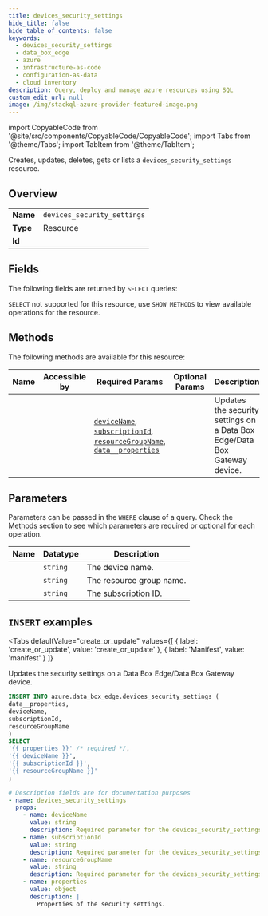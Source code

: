 ```yaml
--- 
title: devices_security_settings
hide_title: false
hide_table_of_contents: false
keywords:
  - devices_security_settings
  - data_box_edge
  - azure
  - infrastructure-as-code
  - configuration-as-data
  - cloud inventory
description: Query, deploy and manage azure resources using SQL
custom_edit_url: null
image: /img/stackql-azure-provider-featured-image.png
---
```


import CopyableCode from '@site/src/components/CopyableCode/CopyableCode';
import Tabs from '@theme/Tabs';
import TabItem from '@theme/TabItem';

Creates, updates, deletes, gets or lists a <code>devices_security_settings</code> resource.

## Overview
<table><tbody>
<tr><td><b>Name</b></td><td><code>devices_security_settings</code></td></tr>
<tr><td><b>Type</b></td><td>Resource</td></tr>
<tr><td><b>Id</b></td><td><CopyableCode code="azure.data_box_edge.devices_security_settings" /></td></tr>
</tbody></table>

## Fields

The following fields are returned by `SELECT` queries:

`SELECT` not supported for this resource, use `SHOW METHODS` to view available operations for the resource.


## Methods

The following methods are available for this resource:

<table>
<thead>
    <tr>
    <th>Name</th>
    <th>Accessible by</th>
    <th>Required Params</th>
    <th>Optional Params</th>
    <th>Description</th>
    </tr>
</thead>
<tbody>
<tr>
    <td><a href="#create_or_update"><CopyableCode code="create_or_update" /></a></td>
    <td><CopyableCode code="insert" /></td>
    <td><a href="#parameter-deviceName"><code>deviceName</code></a>, <a href="#parameter-subscriptionId"><code>subscriptionId</code></a>, <a href="#parameter-resourceGroupName"><code>resourceGroupName</code></a>, <a href="#parameter-data__properties"><code>data__properties</code></a></td>
    <td></td>
    <td>Updates the security settings on a Data Box Edge/Data Box Gateway device.</td>
</tr>
</tbody>
</table>

## Parameters

Parameters can be passed in the `WHERE` clause of a query. Check the [Methods](#methods) section to see which parameters are required or optional for each operation.

<table>
<thead>
    <tr>
    <th>Name</th>
    <th>Datatype</th>
    <th>Description</th>
    </tr>
</thead>
<tbody>
<tr id="parameter-deviceName">
    <td><CopyableCode code="deviceName" /></td>
    <td><code>string</code></td>
    <td>The device name.</td>
</tr>
<tr id="parameter-resourceGroupName">
    <td><CopyableCode code="resourceGroupName" /></td>
    <td><code>string</code></td>
    <td>The resource group name.</td>
</tr>
<tr id="parameter-subscriptionId">
    <td><CopyableCode code="subscriptionId" /></td>
    <td><code>string</code></td>
    <td>The subscription ID.</td>
</tr>
</tbody>
</table>

## `INSERT` examples

<Tabs
    defaultValue="create_or_update"
    values={[
        { label: 'create_or_update', value: 'create_or_update' },
        { label: 'Manifest', value: 'manifest' }
    ]}
>
<TabItem value="create_or_update">

Updates the security settings on a Data Box Edge/Data Box Gateway device.

```sql
INSERT INTO azure.data_box_edge.devices_security_settings (
data__properties,
deviceName,
subscriptionId,
resourceGroupName
)
SELECT 
'{{ properties }}' /* required */,
'{{ deviceName }}',
'{{ subscriptionId }}',
'{{ resourceGroupName }}'
;
```
</TabItem>
<TabItem value="manifest">

```yaml
# Description fields are for documentation purposes
- name: devices_security_settings
  props:
    - name: deviceName
      value: string
      description: Required parameter for the devices_security_settings resource.
    - name: subscriptionId
      value: string
      description: Required parameter for the devices_security_settings resource.
    - name: resourceGroupName
      value: string
      description: Required parameter for the devices_security_settings resource.
    - name: properties
      value: object
      description: |
        Properties of the security settings.
```
</TabItem>
</Tabs>
